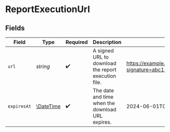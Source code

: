# ReportExecutionUrl


## Fields

| Field                                                         | Type                                                          | Required                                                      | Description                                                   | Example                                                       |
| ------------------------------------------------------------- | ------------------------------------------------------------- | ------------------------------------------------------------- | ------------------------------------------------------------- | ------------------------------------------------------------- |
| `url`                                                         | *string*                                                      | :heavy_check_mark:                                            | A signed URL to download the report execution file.           | https://example.com/download/report.csv?signature=abc123      |
| `expiresAt`                                                   | [\DateTime](https://www.php.net/manual/en/class.datetime.php) | :heavy_check_mark:                                            | The date and time when the download URL expires.              | 2024-06-01T00:00:00.000Z                                      |